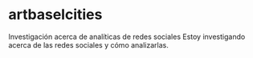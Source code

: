 # artbaselcities
Investigación acerca de analíticas de redes sociales
Estoy investigando acerca de las redes sociales y cómo analizarlas.
